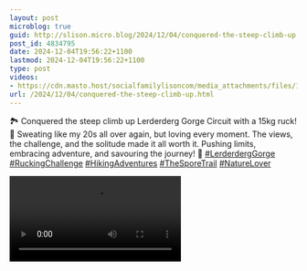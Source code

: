 ```yaml
---
layout: post
microblog: true
guid: http://slison.micro.blog/2024/12/04/conquered-the-steep-climb-up.html
post_id: 4834795
date: 2024-12-04T19:56:22+1100
lastmod: 2024-12-04T19:56:22+1100
type: post
videos:
- https://cdn.masto.host/socialfamilylisoncom/media_attachments/files/113/593/683/259/331/106/original/3303562299126e1d.mp4
url: /2024/12/04/conquered-the-steep-climb-up.html
---
```

<p>🏞️ Conquered the steep climb up Lerderderg Gorge Circuit with a 15kg ruck! 💪 Sweating like my 20s all over again, but loving every moment. The views, the challenge, and the solitude made it all worth it. Pushing limits, embracing adventure, and savouring the journey! 🌿 <a href="https://social.familylison.com/tags/LerderdergGorge" class="mention hashtag" rel="tag">#<span>LerderdergGorge</span></a> <a href="https://social.familylison.com/tags/RuckingChallenge" class="mention hashtag" rel="tag">#<span>RuckingChallenge</span></a> <a href="https://social.familylison.com/tags/HikingAdventures" class="mention hashtag" rel="tag">#<span>HikingAdventures</span></a> <a href="https://social.familylison.com/tags/TheSporeTrail" class="mention hashtag" rel="tag">#<span>TheSporeTrail</span></a> <a href="https://social.familylison.com/tags/NatureLover" class="mention hashtag" rel="tag">#<span>NatureLover</span></a></p><p><video src="https://cdn.masto.host/socialfamilylisoncom/media_attachments/files/113/593/683/259/331/106/original/3303562299126e1d.mp4"></video>
